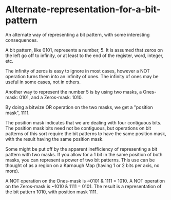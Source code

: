 # Alternate-representation-for-a-bit-pattern
An alternate way of representing a bit pattern, with some interesting consequences.

A bit pattern, like 0101, represents a number, 5.  It is assumed that zeros on the left go off to infinity, or at least to the end of the register, word, integer, etc.

The infinity of zeros is easy to ignore in most cases, however a NOT operation turns them into an infinity of ones.  The infinity of ones may be useful in some cases, not in others.

Another way to represent the number 5 is by using two masks, a Ones-mask: 0101, and a Zeros-mask: 1010.

By doing a bitwize OR operation on the two masks, we get a "position mask", 1111.

The position mask indicates that we are dealing with four contiguous bits.  The position mask bits need not be contiguous, but operations on bit patterns of this sort require the bit patterns to have the same position mask, with the result having the same position mask.

Some might be put off by the apparent inefficiency of representing a bit pattern with two masks.  If you allow for a 1 bit in the same position of both masks, you can represent a power of two bit patterns.  This use can be thought of as a region on a Karnaugh Map (having 1 or 2 bits per axis, no more).

A NOT operation on the Ones-mask is ~0101 & 1111 = 1010.  A NOT operation on the Zeros-mask is ~1010 & 1111 = 0101.  The result is a representation of the bit pattern 1010, with position mask 1111.
